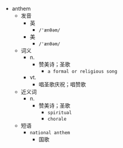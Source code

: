 - anthem
  - 发音
    - 英
      - `/'ænθəm/`
    - 美
      - `/'ænθəm/`
  - 词义
    - n.
      - 赞美诗；圣歌
        - `a formal or religious song`
    - vt.
      - 唱圣歌庆祝；唱赞歌
  - 近义词
    - n.
      - 赞美诗；圣歌
        - `spiritual`
        - `chorale`
  - 短语
    - `national anthem`
      - 国歌 

